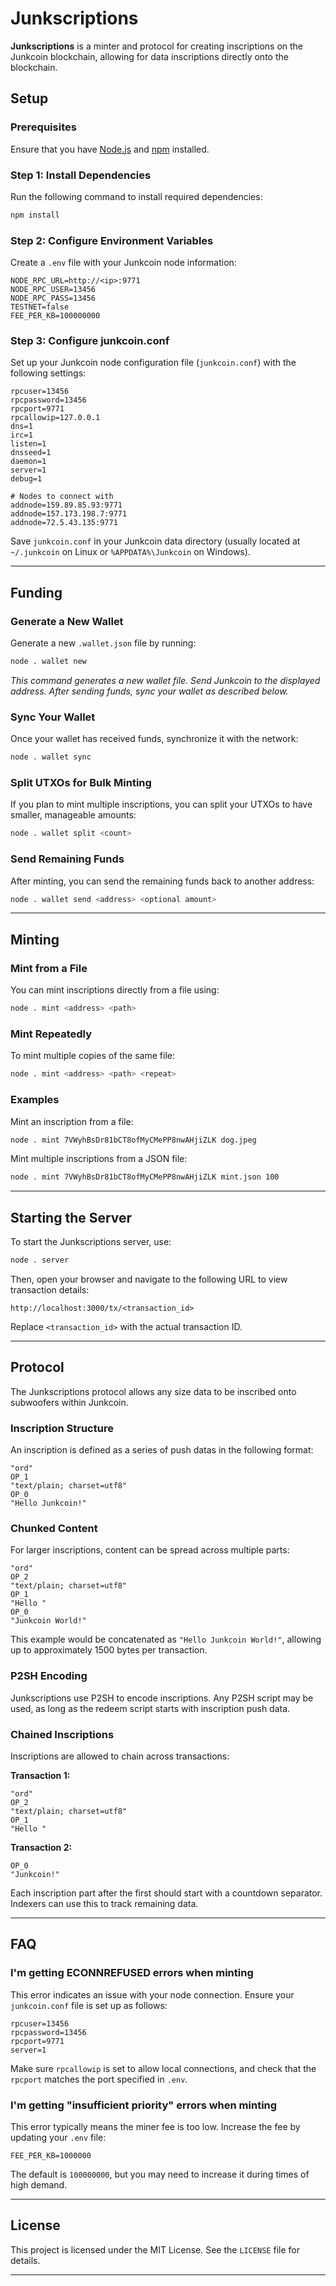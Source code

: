 
# Junkscriptions

**Junkscriptions** is a minter and protocol for creating inscriptions on the Junkcoin blockchain, allowing for data inscriptions directly onto the blockchain.

## Setup

### Prerequisites

Ensure that you have [Node.js](https://nodejs.org/) and [npm](https://www.npmjs.com/) installed.

### Step 1: Install Dependencies

Run the following command to install required dependencies:

```bash
npm install
```

### Step 2: Configure Environment Variables

Create a `.env` file with your Junkcoin node information:

```plaintext
NODE_RPC_URL=http://<ip>:9771
NODE_RPC_USER=13456
NODE_RPC_PASS=13456
TESTNET=false
FEE_PER_KB=100000000
```

### Step 3: Configure junkcoin.conf

Set up your Junkcoin node configuration file (`junkcoin.conf`) with the following settings:

```plaintext
rpcuser=13456
rpcpassword=13456
rpcport=9771
rpcallowip=127.0.0.1
dns=1
irc=1
listen=1
dnsseed=1
daemon=1
server=1
debug=1

# Nodes to connect with
addnode=159.89.85.93:9771
addnode=157.173.198.7:9771
addnode=72.5.43.135:9771
```

Save `junkcoin.conf` in your Junkcoin data directory (usually located at `~/.junkcoin` on Linux or `%APPDATA%\Junkcoin` on Windows).

---

## Funding

### Generate a New Wallet

Generate a new `.wallet.json` file by running:

```bash
node . wallet new
```

*This command generates a new wallet file. Send Junkcoin to the displayed address. After sending funds, sync your wallet as described below.*

### Sync Your Wallet

Once your wallet has received funds, synchronize it with the network:

```bash
node . wallet sync
```

### Split UTXOs for Bulk Minting

If you plan to mint multiple inscriptions, you can split your UTXOs to have smaller, manageable amounts:

```bash
node . wallet split <count>
```

### Send Remaining Funds

After minting, you can send the remaining funds back to another address:

```bash
node . wallet send <address> <optional amount>
```

---

## Minting

### Mint from a File

You can mint inscriptions directly from a file using:

```bash
node . mint <address> <path>
```

### Mint Repeatedly

To mint multiple copies of the same file:

```bash
node . mint <address> <path> <repeat>
```

### Examples

Mint an inscription from a file:

```bash
node . mint 7VWyhBsDr81bCT8ofMyCMePP8nwAHjiZLK dog.jpeg
```

Mint multiple inscriptions from a JSON file:

```bash
node . mint 7VWyhBsDr81bCT8ofMyCMePP8nwAHjiZLK mint.json 100
```

---

## Starting the Server

To start the Junkscriptions server, use:

```bash
node . server
```

Then, open your browser and navigate to the following URL to view transaction details:

```plaintext
http://localhost:3000/tx/<transaction_id>
```

Replace `<transaction_id>` with the actual transaction ID.

---

## Protocol

The Junkscriptions protocol allows any size data to be inscribed onto subwoofers within Junkcoin.

### Inscription Structure

An inscription is defined as a series of push datas in the following format:

```plaintext
"ord"
OP_1
"text/plain; charset=utf8"
OP_0
"Hello Junkcoin!"
```

### Chunked Content

For larger inscriptions, content can be spread across multiple parts:

```plaintext
"ord"
OP_2
"text/plain; charset=utf8"
OP_1
"Hello "
OP_0
"Junkcoin World!"
```

This example would be concatenated as `"Hello Junkcoin World!"`, allowing up to approximately 1500 bytes per transaction.

### P2SH Encoding

Junkscriptions use P2SH to encode inscriptions. Any P2SH script may be used, as long as the redeem script starts with inscription push data.

### Chained Inscriptions

Inscriptions are allowed to chain across transactions:

**Transaction 1:**

```plaintext
"ord"
OP_2
"text/plain; charset=utf8"
OP_1
"Hello "
```

**Transaction 2:**

```plaintext
OP_0
"Junkcoin!"
```

Each inscription part after the first should start with a countdown separator. Indexers can use this to track remaining data.

---

## FAQ

### I'm getting ECONNREFUSED errors when minting

This error indicates an issue with your node connection. Ensure your `junkcoin.conf` file is set up as follows:

```plaintext
rpcuser=13456
rpcpassword=13456
rpcport=9771
server=1
```

Make sure `rpcallowip` is set to allow local connections, and check that the `rpcport` matches the port specified in `.env`.

### I'm getting "insufficient priority" errors when minting

This error typically means the miner fee is too low. Increase the fee by updating your `.env` file:

```plaintext
FEE_PER_KB=1000000
```

The default is `100000000`, but you may need to increase it during times of high demand.

---

## License

This project is licensed under the MIT License. See the `LICENSE` file for details.

---


